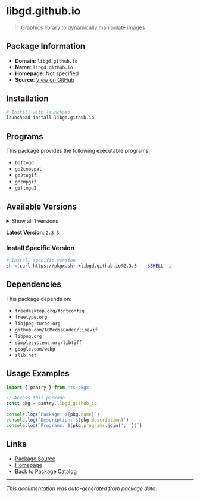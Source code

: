 # libgd.github.io

> Graphics library to dynamically manipulate images

## Package Information

- **Domain**: `libgd.github.io`
- **Name**: `libgd.github.io`
- **Homepage**: Not specified
- **Source**: [View on GitHub](https://github.com/pkgxdev/pantry/tree/main/projects/libgd.github.io/package.yml)

## Installation

```bash
# Install with launchpad
launchpad install libgd.github.io
```

## Programs

This package provides the following executable programs:

- `bdftogd`
- `gd2copypal`
- `gd2togif`
- `gdcmpgif`
- `giftogd2`

## Available Versions

<details>
<summary>Show all 1 versions</summary>

- `2.3.3`

</details>

**Latest Version**: `2.3.3`

### Install Specific Version

```bash
# Install specific version
sh <(curl https://pkgx.sh) +libgd.github.io@2.3.3 -- $SHELL -i
```

## Dependencies

This package depends on:

- `freedesktop.org/fontconfig`
- `freetype.org`
- `libjpeg-turbo.org`
- `github.com/AOMediaCodec/libavif`
- `libpng.org`
- `simplesystems.org/libtiff`
- `google.com/webp`
- `zlib.net`

## Usage Examples

```typescript
import { pantry } from 'ts-pkgx'

// Access this package
const pkg = pantry.libgd_github_io

console.log(`Package: ${pkg.name}`)
console.log(`Description: ${pkg.description}`)
console.log(`Programs: ${pkg.programs.join(', ')}`)
```

## Links

- [Package Source](https://github.com/pkgxdev/pantry/tree/main/projects/libgd.github.io/package.yml)
- [Homepage](#)
- [Back to Package Catalog](../package-catalog.md)

---

*This documentation was auto-generated from package data.*
